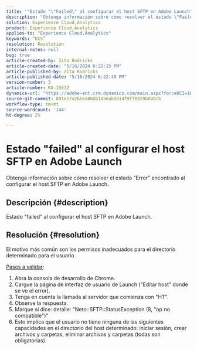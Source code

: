 ```yaml
---
title: '"Estado "\"Failed\" al configurar el host SFTP en Adobe Launch"'
description: "Obtenga información sobre cómo resolver el estado \"Failed\" encontrado al configurar el host SFTP en Adobe Launch."
solution: Experience Cloud,Analytics
product: Experience Cloud,Analytics
applies-to: "Experience Cloud,Analytics"
keywords: “KCS”
resolution: Resolution
internal-notes: null
bug: true
article-created-by: Zita Rodricks
article-created-date: "5/16/2024 6:22:15 PM"
article-published-by: Zita Rodricks
article-published-date: "5/16/2024 6:22:49 PM"
version-number: 3
article-number: KA-15632
dynamics-url: "https://adobe-ent.crm.dynamics.com/main.aspx?forceUCI=1&pagetype=entityrecord&etn=knowledgearticle&id=25bf4537-b113-ef11-9f89-6045bd0298d4"
source-git-commit: 891e17a266ea88db1456abdb14f9ff8929b040cb
workflow-type: tm+mt
source-wordcount: '144'
ht-degree: 2%

---
```


# Estado &quot;failed&quot; al configurar el host SFTP en Adobe Launch


Obtenga información sobre cómo resolver el estado &quot;Error&quot; encontrado al configurar el host SFTP en Adobe Launch.

## Descripción {#description}


Estado &quot;failed&quot; al configurar el host SFTP en Adobe Launch.


## Resolución {#resolution}


El motivo más común son los permisos inadecuados para el directorio determinado para el usuario.

<u>Pasos a validar</u>:

1. Abra la consola de desarrollo de Chrome.
2. Cargue la página de interfaz de usuario de Launch (&quot;Editar host&quot; donde se ve el error).
3. Tenga en cuenta la llamada al servidor que comienza con &quot;HT&quot;.
4. Observe la respuesta.
5. Marque si dice: detalle: &quot;Neto::SFTP::StatusException (8, &quot;op no compatible&quot;)&quot;
6. Esto implica que el usuario no tiene ninguna de las siguientes capacidades en el directorio del host determinado: iniciar sesión, crear archivos y carpetas, eliminar archivos y carpetas (todas son obligatorias).

